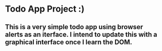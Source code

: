 # Todo App Project :)

## This is a very simple todo app using browser alerts as an iterface. I intend to update this with a graphical interface once I learn the DOM.
